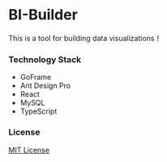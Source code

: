 # BI-Builder
This is a tool for building data visualizations！



### Technology Stack

- GoFrame
- Ant Design Pro
- React
- MySQL
- TypeScript


### License

[MIT License](LICENSE)
